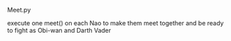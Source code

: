 Meet.py

execute one meet() on each Nao to make them meet together and be ready to fight as Obi-wan and Darth Vader
